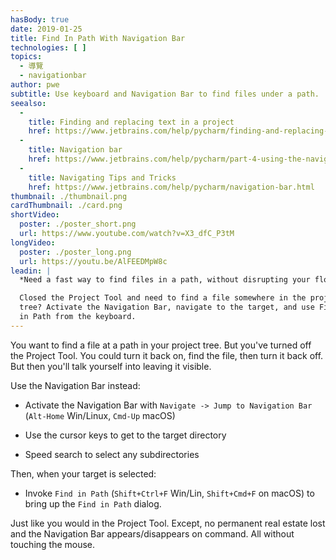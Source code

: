 ```yaml
---
hasBody: true
date: 2019-01-25
title: Find In Path With Navigation Bar
technologies: [ ]
topics:
  - 導覽
  - navigationbar
author: pwe
subtitle: Use keyboard and Navigation Bar to find files under a path.
seealso:
  - 
    title: Finding and replacing text in a project
    href: https://www.jetbrains.com/help/pycharm/finding-and-replacing-text-in-project.html
  - 
    title: Navigation bar
    href: https://www.jetbrains.com/help/pycharm/part-4-using-the-navigation-bar.html
  - 
    title: Navigating Tips and Tricks
    href: https://www.jetbrains.com/help/pycharm/navigation-bar.html
thumbnail: ./thumbnail.png
cardThumbnail: ./card.png
shortVideo:
  poster: ./poster_short.png
  url: https://www.youtube.com/watch?v=X3_dfC_P3tM
longVideo:
  poster: ./poster_long.png
  url: https://youtu.be/AlFEEDMpW8c
leadin: |
  *Need a fast way to find files in a path, without disrupting your flow?*

  Closed the Project Tool and need to find a file somewhere in the project
  tree? Activate the Navigation Bar, navigate to the target, and use Find
  in Path from the keyboard.
---
```


You want to find a file at a path in your project tree. But you've turned off the Project Tool. You could turn it back on, find the file, then turn it back off. But then you'll talk yourself into leaving it visible.

Use the Navigation Bar instead:

- Activate the Navigation Bar with `Navigate -> Jump to Navigation Bar` (`Alt-Home` Win/Linux, `Cmd-Up` macOS)

- Use the cursor keys to get to the target directory

- Speed search to select any subdirectories

Then, when your target is selected:

- Invoke `Find in Path` (`Shift+Ctrl+F` Win/Lin, `Shift+Cmd+F` on macOS) to bring up the `Find in Path` dialog.

Just like you would in the Project Tool. Except, no permanent real estate lost and the Navigation Bar appears/disappears on command. All without touching the mouse.

